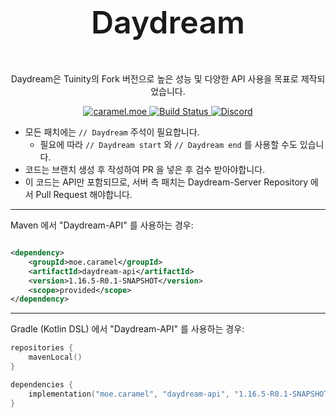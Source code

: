 <div align=center>
   <p style="font-size: 50px; font-weight: 600"> Daydream </p>
   <p>Daydream은 Tuinity의 Fork 버전으로 높은 성능 및 다양한 API 사용을 목표로 제작되었습니다.</p>
   <a href="https://caramel.moe">
      <img alt="caramel.moe" src="https://img.shields.io/badge/made%20by.-caramel.moe-red">
   </a>   
   <a href="https://travis-ci.com/github/LemonCaramel/Daydream">
      <img alt="Build Status" src="https://travis-ci.com/LemonCaramel/Daydream.svg?token=FA7tLT8syADyxHiV9ek4&branch=ver/1.15.2">
   </a>
   <a href="https://discord.gg/f9qGtYF">
      <img alt="Discord" src="https://img.shields.io/badge/discord-discord.gg%2Ff9qGtYF-%237289da">
   </a>
</div>

- 모든 패치에는 `// Daydream` 주석이 필요합니다.
    - 필요에 따라 `// Daydream start` 와 `// Daydream end` 를 사용할 수도 있습니다.
- 코드는 브랜치 생성 후 작성하여 PR 을 넣은 후 검수 받아야합니다.
- 이 코드는 API만 포함되므로, 서버 측 패치는 Daydream-Server Repository 에서 Pull Request 해야합니다.

---

Maven 에서 "Daydream-API" 를 사용하는 경우:
```xml

<dependency>
    <groupId>moe.caramel</groupId>
    <artifactId>daydream-api</artifactId>
    <version>1.16.5-R0.1-SNAPSHOT</version>
    <scope>provided</scope>
</dependency>
```
---
Gradle (Kotlin DSL) 에서 "Daydream-API" 를 사용하는 경우:
```kotlin
repositories {
    mavenLocal()
}

dependencies {
    implementation("moe.caramel", "daydream-api", "1.16.5-R0.1-SNAPSHOT")
}
```